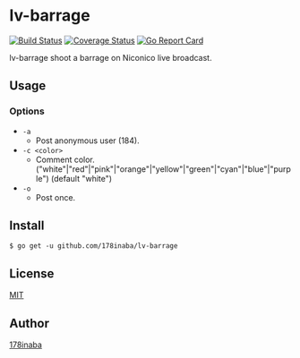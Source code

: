 # lv-barrage

[![Build Status](https://travis-ci.org/178inaba/lv-barrage.svg?branch=master)](https://travis-ci.org/178inaba/lv-barrage)
[![Coverage Status](https://coveralls.io/repos/github/178inaba/lv-barrage/badge.svg?branch=master)](https://coveralls.io/github/178inaba/lv-barrage?branch=master)
[![Go Report Card](https://goreportcard.com/badge/github.com/178inaba/lv-barrage)](https://goreportcard.com/report/github.com/178inaba/lv-barrage)

lv-barrage shoot a barrage on Niconico live broadcast.

## Usage

### Options

* `-a`
  * Post anonymous user (184).
* `-c <color>`
  * Comment color.  
    ("white"|"red"|"pink"|"orange"|"yellow"|"green"|"cyan"|"blue"|"purple") (default "white")
* `-o`
  * Post once.

## Install

```console
$ go get -u github.com/178inaba/lv-barrage
```

## License

[MIT](LICENSE)

## Author

[178inaba](https://github.com/178inaba)
